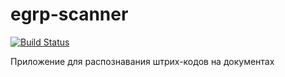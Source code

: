 # egrp-scanner
[![Build Status](https://semaphoreci.com/api/v1/sestricaalenyshka/egrp-scanner/branches/master/badge.svg)](https://semaphoreci.com/sestricaalenyshka/egrp-scanner)

Приложение для распознавания штрих-кодов на документах
